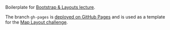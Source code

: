 Boilerplate for [Bootstrap & Layouts lecture](https://github.com/lewagon/karr/blob/master/lectures/front/bootstrap-layouts.md).

The branch `gh-pages` is [deployed on GitHub Pages](https://lewagon.github.io/layouts-demo/campuses-with-map.html) and is used as a template for the [Map Layout challenge](https://github.com/lewagon/fullstack-challenges/blob/master/04-Front-End/03-Bootstrap/04-Map-layout/README.md).
